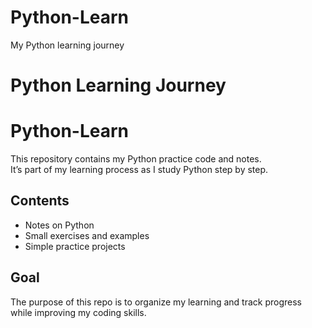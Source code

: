 # Python-Learn
My Python learning journey
# Python Learning Journey

# Python-Learn  

This repository contains my Python practice code and notes.  
It’s part of my learning process as I study Python step by step.  

## Contents  
- Notes on Python 
- Small exercises and examples  
- Simple practice projects  

## Goal  
The purpose of this repo is to organize my learning and track progress while improving my coding skills.  

